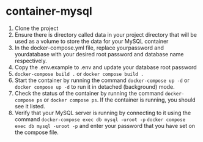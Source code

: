 # container-mysql

1. Clone the project
2. Ensure there is directory called data in your project directory that will be used as a volume to store the data for your MySQL container
3. In the docker-compose.yml file, replace yourpassword and yourdatabase with your desired root password and database name respectively.
4. Copy the .env.example to .env and update your database root password
5. `docker-compose build .` or `docker compose build .` 
6. Start the container by running the command `docker-compose up -d` or `docker compose up -d` to run it in detached (background) mode.
7. Check the status of the container by running the command `docker-compose ps` or `docker compose ps`. If the container is running, you should see it listed.
8. Verify that your MySQL server is running by connecting to it using the command `docker-compose exec db mysql -uroot -p` `docker compose exec db mysql -uroot -p`  and enter your password that you have set on the compose file.


